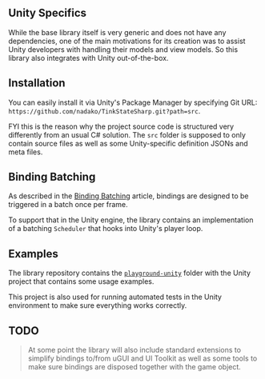 ## Unity Specifics

While the base library itself is very generic and does not have any dependencies, one of the main motivations for its creation was to assist Unity developers with handling their models and view models. So this library also integrates with Unity out-of-the-box.

## Installation

You can easily install it via Unity's Package Manager by specifying Git URL: `https://github.com/nadako/TinkStateSharp.git?path=src`.

FYI this is the reason why the project source code is structured very differently from an usual C# solution. The `src` folder is supposed to only contain source files as well as some Unity-specific definition JSONs and meta files.

## Binding Batching

As described in the [Binding Batching](binding-batching.md) article, bindings are designed to be triggered in a batch once per frame.

To support that in the Unity engine, the library contains an implementation of a batching `Scheduler` that hooks into Unity's player loop.

## Examples

The library repository contains the [`playground-unity`](https://github.com/nadako/TinkStateSharp/tree/master/playground-unity) folder with the Unity project that contains some usage examples.

This project is also used for running automated tests in the Unity environment to make sure everything works correctly.

## TODO

> At some point the library will also include standard extensions to simplify bindings to/from uGUI and UI Toolkit as well as some tools to make sure bindings are disposed together with the game object.
